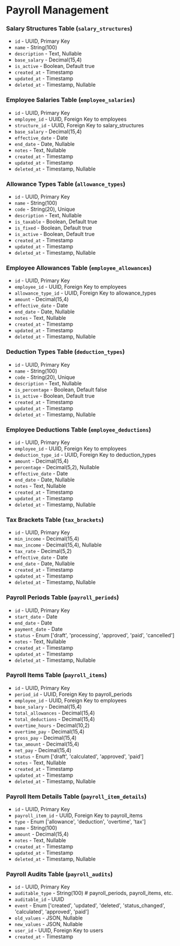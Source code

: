 # Payroll Management

### Salary Structures Table (`salary_structures`)

-   `id` - UUID, Primary Key
-   `name` - String(100)
-   `description` - Text, Nullable
-   `base_salary` - Decimal(15,4)
-   `is_active` - Boolean, Default true
-   `created_at` - Timestamp
-   `updated_at` - Timestamp
-   `deleted_at` - Timestamp, Nullable

### Employee Salaries Table (`employee_salaries`)

-   `id` - UUID, Primary Key
-   `employee_id` - UUID, Foreign Key to employees
-   `structure_id` - UUID, Foreign Key to salary_structures
-   `base_salary` - Decimal(15,4)
-   `effective_date` - Date
-   `end_date` - Date, Nullable
-   `notes` - Text, Nullable
-   `created_at` - Timestamp
-   `updated_at` - Timestamp
-   `deleted_at` - Timestamp, Nullable

### Allowance Types Table (`allowance_types`)

-   `id` - UUID, Primary Key
-   `name` - String(100)
-   `code` - String(20), Unique
-   `description` - Text, Nullable
-   `is_taxable` - Boolean, Default true
-   `is_fixed` - Boolean, Default true
-   `is_active` - Boolean, Default true
-   `created_at` - Timestamp
-   `updated_at` - Timestamp
-   `deleted_at` - Timestamp, Nullable

### Employee Allowances Table (`employee_allowances`)

-   `id` - UUID, Primary Key
-   `employee_id` - UUID, Foreign Key to employees
-   `allowance_type_id` - UUID, Foreign Key to allowance_types
-   `amount` - Decimal(15,4)
-   `effective_date` - Date
-   `end_date` - Date, Nullable
-   `notes` - Text, Nullable
-   `created_at` - Timestamp
-   `updated_at` - Timestamp
-   `deleted_at` - Timestamp, Nullable

### Deduction Types Table (`deduction_types`)

-   `id` - UUID, Primary Key
-   `name` - String(100)
-   `code` - String(20), Unique
-   `description` - Text, Nullable
-   `is_percentage` - Boolean, Default false
-   `is_active` - Boolean, Default true
-   `created_at` - Timestamp
-   `updated_at` - Timestamp
-   `deleted_at` - Timestamp, Nullable

### Employee Deductions Table (`employee_deductions`)

-   `id` - UUID, Primary Key
-   `employee_id` - UUID, Foreign Key to employees
-   `deduction_type_id` - UUID, Foreign Key to deduction_types
-   `amount` - Decimal(15,4)
-   `percentage` - Decimal(5,2), Nullable
-   `effective_date` - Date
-   `end_date` - Date, Nullable
-   `notes` - Text, Nullable
-   `created_at` - Timestamp
-   `updated_at` - Timestamp
-   `deleted_at` - Timestamp, Nullable

### Tax Brackets Table (`tax_brackets`)

-   `id` - UUID, Primary Key
-   `min_income` - Decimal(15,4)
-   `max_income` - Decimal(15,4), Nullable
-   `tax_rate` - Decimal(5,2)
-   `effective_date` - Date
-   `end_date` - Date, Nullable
-   `created_at` - Timestamp
-   `updated_at` - Timestamp
-   `deleted_at` - Timestamp, Nullable

### Payroll Periods Table (`payroll_periods`)

-   `id` - UUID, Primary Key
-   `start_date` - Date
-   `end_date` - Date
-   `payment_date` - Date
-   `status` - Enum ['draft', 'processing', 'approved', 'paid', 'cancelled']
-   `notes` - Text, Nullable
-   `created_at` - Timestamp
-   `updated_at` - Timestamp
-   `deleted_at` - Timestamp, Nullable

### Payroll Items Table (`payroll_items`)

-   `id` - UUID, Primary Key
-   `period_id` - UUID, Foreign Key to payroll_periods
-   `employee_id` - UUID, Foreign Key to employees
-   `base_salary` - Decimal(15,4)
-   `total_allowances` - Decimal(15,4)
-   `total_deductions` - Decimal(15,4)
-   `overtime_hours` - Decimal(10,2)
-   `overtime_pay` - Decimal(15,4)
-   `gross_pay` - Decimal(15,4)
-   `tax_amount` - Decimal(15,4)
-   `net_pay` - Decimal(15,4)
-   `status` - Enum ['draft', 'calculated', 'approved', 'paid']
-   `notes` - Text, Nullable
-   `created_at` - Timestamp
-   `updated_at` - Timestamp
-   `deleted_at` - Timestamp, Nullable

### Payroll Item Details Table (`payroll_item_details`)

-   `id` - UUID, Primary Key
-   `payroll_item_id` - UUID, Foreign Key to payroll_items
-   `type` - Enum ['allowance', 'deduction', 'overtime', 'tax']
-   `name` - String(100)
-   `amount` - Decimal(15,4)
-   `notes` - Text, Nullable
-   `created_at` - Timestamp
-   `updated_at` - Timestamp
-   `deleted_at` - Timestamp, Nullable

### Payroll Audits Table (`payroll_audits`)

-   `id` - UUID, Primary Key
-   `auditable_type` - String(100) # payroll_periods, payroll_items, etc.
-   `auditable_id` - UUID
-   `event` - Enum ['created', 'updated', 'deleted', 'status_changed', 'calculated', 'approved', 'paid']
-   `old_values` - JSON, Nullable
-   `new_values` - JSON, Nullable
-   `user_id` - UUID, Foreign Key to users
-   `created_at` - Timestamp
